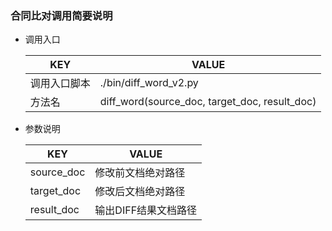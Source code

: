 ### 合同比对调用简要说明

* 调用入口

  KEY|VALUE
  --|--
  调用入口脚本|./bin/diff_word_v2.py
  方法名|diff_word(source_doc, target_doc, result_doc)

* 参数说明

  KEY|VALUE
  --|--
  source_doc|修改前文档绝对路径
  target_doc|修改后文档绝对路径
  result_doc|输出DIFF结果文档路径
